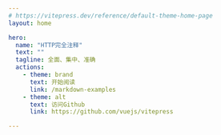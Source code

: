 ```yaml
---
# https://vitepress.dev/reference/default-theme-home-page
layout: home

hero:
  name: "HTTP完全注释"
  text: ""
  tagline: 全面、集中、准确
  actions:
    - theme: brand
      text: 开始阅读
      link: /markdown-examples
    - theme: alt
      text: 访问Github
      link: https://github.com/vuejs/vitepress

---
```


